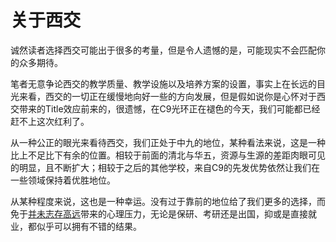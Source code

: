 # 关于西交

诚然读者选择西交可能出于很多的考量，但是令人遗憾的是，可能现实不会匹配你的众多期待。

笔者无意争论西交的教学质量、教学设施以及培养方案的设置，事实上在长远的目光来看，西交的一切正在缓慢地向好一些的方向发展，但是假如说你是心怀对于西交带来的Title效应前来的，很遗憾，在C9光环正在褪色的今天，我们可能都已经赶不上这次红利了。

从一种公正的眼光来看待西交，我们正处于中九的地位，某种看法来说，这是一种比上不足比下有余的位置。相较于前面的清北与华五，资源与生源的差距肉眼可见的明显，且不断扩大；相较于之后的其他学校，来自C9的先发优势依然让我们在一些领域保持着优胜地位。

从某种程度来说，这也是一种幸运。没有过于靠前的地位给了我们更多的选择，而免于<u>并未志存高远</u>带来的心理压力，无论是保研、考研还是出国，抑或是直接就业，都似乎可以拥有不错的结果。